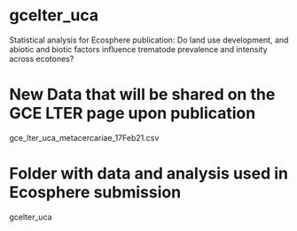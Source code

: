 # gcelter_uca
Statistical analysis for Ecosphere publication: Do land use development, and abiotic and biotic factors influence trematode prevalence and intensity across ecotones?

# New Data that will be shared on the GCE LTER page upon publication
gce_lter_uca_metacercariae_17Feb21.csv

# Folder with data and analysis used in Ecosphere submission
gcelter_uca


